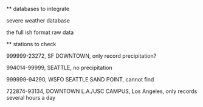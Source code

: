 ** databases to integrate

severe weather database

the full ish format raw data


** stations to check

999999-23272, SF DOWNTOWN, only record precipitation?

994014-99999, SEATTLE, no precipitation

999999-94290, WSFO SEATTLE SAND POINT, cannot find

722874-93134, DOWNTOWN L.A./USC CAMPUS, Los Angeles, only records several hours a day
